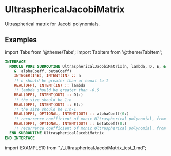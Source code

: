 # UltrasphericalJacobiMatrix

Ultraspherical matrix for Jacobi polynomials.

## Examples

import Tabs from '@theme/Tabs';
import TabItem from '@theme/TabItem';

<Tabs>
<TabItem value="interface" label="܀ Interface" default>

```fortran
INTERFACE
  MODULE PURE SUBROUTINE UltrasphericalJacobiMatrix(n, lambda, D, E, &
    &  alphaCoeff, betaCoeff)
    INTEGER(I4B), INTENT(IN) :: n
    !! n should be greater than or equal to 1
    REAL(DFP), INTENT(IN) :: lambda
    !! lambda should be greater than -0.5
    REAL(DFP), INTENT(OUT) :: D(:)
    !! the size should be 1:n
    REAL(DFP), INTENT(OUT) :: E(:)
    !! the size should be 1:n-1
    REAL(DFP), OPTIONAL, INTENT(OUT) :: alphaCoeff(0:)
    !! recurrence coefficient of monic Ultraspherical polynomial, from 0 to n-1
    REAL(DFP), OPTIONAL, INTENT(OUT) :: betaCoeff(0:)
    !! recurrence coefficient of monic Ultraspherical polynomial, from 0 to n-1
  END SUBROUTINE UltrasphericalJacobiMatrix
END INTERFACE
```

</TabItem>

<TabItem value="example" label="️܀ See example">

import EXAMPLE10 from "./_UltrasphericalJacobiMatrix_test_1.md";

<EXAMPLE10 />

</TabItem>

<TabItem value="close" label="↢ ">

</TabItem>
</Tabs>
